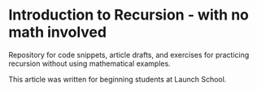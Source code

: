 # Introduction to Recursion - with no math involved
Repository for code snippets, article drafts, and exercises for practicing
recursion without using mathematical examples.

This article was written for beginning students at Launch School.

